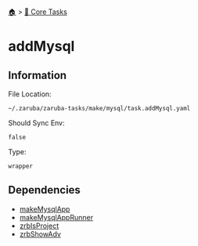 <!--startTocHeader-->
[🏠](../README.md) > [🥝 Core Tasks](README.md)
# addMysql
<!--endTocHeader-->

## Information

File Location:

    ~/.zaruba/zaruba-tasks/make/mysql/task.addMysql.yaml

Should Sync Env:

    false

Type:

    wrapper


## Dependencies

* [makeMysqlApp](makeMysqlApp.md)
* [makeMysqlAppRunner](makeMysqlAppRunner.md)
* [zrbIsProject](zrbIsProject.md)
* [zrbShowAdv](zrbShowAdv.md)